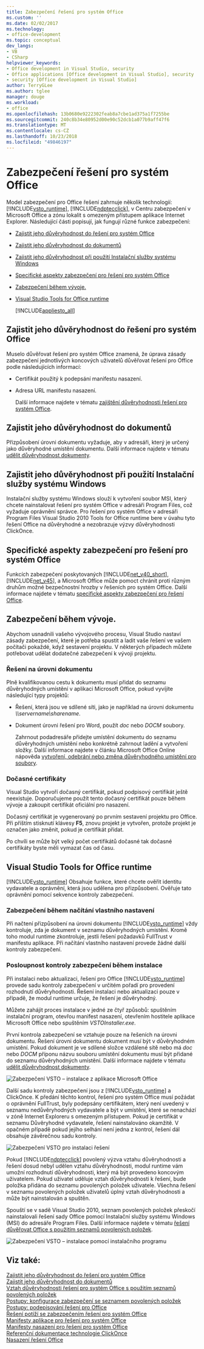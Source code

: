 ```yaml
---
title: Zabezpečení řešení pro systém Office
ms.custom: ''
ms.date: 02/02/2017
ms.technology:
- office-development
ms.topic: conceptual
dev_langs:
- VB
- CSharp
helpviewer_keywords:
- Office development in Visual Studio, security
- Office applications [Office development in Visual Studio], security
- security [Office development in Visual Studio]
author: TerryGLee
ms.author: tglee
manager: douge
ms.workload:
- office
ms.openlocfilehash: 13b0680e9222302feab8a7cbe1ad375a1f7255be
ms.sourcegitcommit: 240c8b34e80952d00e90c52dcb1a077b9aff47f6
ms.translationtype: MT
ms.contentlocale: cs-CZ
ms.lasthandoff: 10/23/2018
ms.locfileid: "49846197"
---
```

# <a name="secure-office-solutions"></a>Zabezpečení řešení pro systém Office
  Model zabezpečení pro Office řešení zahrnuje několik technologií: [!INCLUDE[vsto_runtime](../vsto/includes/vsto-runtime-md.md)], [!INCLUDE[ndptecclick](../vsto/includes/ndptecclick-md.md)], v Centru zabezpečení v Microsoft Office a zónu lokalit s omezeným přístupem aplikace Internet Explorer. Následující části popisují, jak fungují různé funkce zabezpečení:  
  
- [Zajistit jeho důvěryhodnost do řešení pro systém Office](#GrantingTrustToSolutions)  
  
- [Zajistit jeho důvěryhodnost do dokumentů](#GrantingTrustToDocuments)  
  
- [Zajistit jeho důvěryhodnost při použití Instalační služby systému Windows](#GrantingTrustWindowsInstaller)  
  
- [Specifické aspekty zabezpečení pro řešení pro systém Office](#Security)  
  
- [Zabezpečení během vývoje.](#SecurityDuringDeployment)  
  
- [Visual Studio Tools for Office runtime](#VisualStudioToolsForOfficeRuntime)  
  
  [!INCLUDE[appliesto_all](../vsto/includes/appliesto-all-md.md)]  
  
##  <a name="GrantingTrustToSolutions"></a> Zajistit jeho důvěryhodnost do řešení pro systém Office  
 Muselo důvěřovat řešení pro systém Office znamená, že úprava zásady zabezpečení jednotlivých koncových uživatelů důvěřovat řešení pro Office podle následujících informací:  
  
- Certifikát použitý k podepsání manifestu nasazení.  
  
- Adresa URL manifestu nasazení.  
  
  Další informace najdete v tématu [zajištění důvěryhodnosti řešení pro systém Office](../vsto/granting-trust-to-office-solutions.md).  
  
##  <a name="GrantingTrustToDocuments"></a> Zajistit jeho důvěryhodnost do dokumentů  
 Přizpůsobení úrovni dokumentu vyžaduje, aby v adresáři, který je určený jako důvěryhodné umístění dokumentu. Další informace najdete v tématu [udělit důvěryhodnost dokumenty](../vsto/granting-trust-to-documents.md).  
  
##  <a name="GrantingTrustWindowsInstaller"></a> Zajistit jeho důvěryhodnost při použití Instalační služby systému Windows  
 Instalační služby systému Windows slouží k vytvoření soubor MSI, který chcete nainstalovat řešení pro systém Office v adresáři Program Files, což vyžaduje oprávnění správce. Pro řešení pro systém Office v adresáři Program Files Visual Studio 2010 Tools for Office runtime bere v úvahu tyto řešení Office na důvěryhodné a nezobrazuje výzvy důvěryhodnosti ClickOnce.  
  
##  <a name="Security"></a> Specifické aspekty zabezpečení pro řešení pro systém Office  
 Funkcích zabezpečení poskytovaných [!INCLUDE[net_v40_short](../sharepoint/includes/net-v40-short-md.md)], [!INCLUDE[net_v45](../vsto/includes/net-v45-md.md)], a Microsoft Office může pomoct chránit proti různým druhům možné bezpečnostní hrozby v řešeních pro systém Office. Další informace najdete v tématu [specifické aspekty zabezpečení pro řešení Office](../vsto/specific-security-considerations-for-office-solutions.md).  
  
##  <a name="SecurityDuringDeployment"></a> Zabezpečení během vývoje.  
 Abychom usnadnili vašeho vývojového procesu, Visual Studio nastaví zásady zabezpečení, které je potřeba spustit a ladit vaše řešení ve vašem počítači pokaždé, když sestavení projektu. V některých případech můžete potřebovat udělat dodatečné zabezpečení k vývoji projektu.  
  
### <a name="document-level-solutions"></a>Řešení na úrovni dokumentu  
 Plně kvalifikovanou cestu k dokumentu musí přidat do seznamu důvěryhodných umístění v aplikaci Microsoft Office, pokud vyvíjíte následující typy projektů:  
  
- Řešení, která jsou ve sdílené síti, jako je například na úrovni dokumentu  *\\\servername\sharename*.  
  
- Dokument úrovni řešení pro Word, použít *doc* nebo *DOCM* soubory.  
  
  Zahrnout podadresáře přidejte umístění dokumentu do seznamu důvěryhodných umístění nebo konkrétně zahrnout ladění a vytvoření složky. Další informace najdete v článku Microsoft Office Online nápověda [vytvoření, odebrání nebo změna důvěryhodného umístění pro soubory](https://support.office.com/article/Create-remove-or-change-a-trusted-location-for-your-files-f5151879-25ea-4998-80a5-4208b3540a62).  
  
### <a name="temporary-certificates"></a>Dočasné certifikáty  
 Visual Studio vytvoří dočasný certifikát, pokud podpisový certifikát ještě neexistuje. Doporučujeme použít tento dočasný certifikát pouze během vývoje a zakoupit certifikát oficiální pro nasazení.  
  
 Dočasný certifikát je vygenerovaný po prvním sestavení projektu pro Office. Při příštím stisknutí klávesy **F5**, znovu projekt je vytvořen, protože projekt je označen jako změnit, pokud je certifikát přidat.  
  
 Po chvíli se může být velký počet certifikátů dočasné tak dočasné certifikáty byste měli vymazat čas od času.  
  
##  <a name="VisualStudioToolsForOfficeRuntime"></a> Visual Studio Tools for Office runtime  
 [!INCLUDE[vsto_runtime](../vsto/includes/vsto-runtime-md.md)] Obsahuje funkce, které chcete ověřit identitu vydavatele a oprávnění, která jsou udělena pro přizpůsobení. Ověřuje tato oprávnění pomocí sekvence kontroly zabezpečení.  
  
### <a name="security-during-customization-loading"></a>Zabezpečení během načítání vlastního nastavení  
 Při načtení přizpůsobení na úrovni dokumentu [!INCLUDE[vsto_runtime](../vsto/includes/vsto-runtime-md.md)] vždy kontroluje, zda je dokument v seznamu důvěryhodných umístění. Kromě toho modul runtime zkontroluje, jestli řešení požadavků FullTrust v manifestu aplikace. Při načítání vlastního nastavení provede žádné další kontroly zabezpečení.  
  
### <a name="sequence-of-security-checks-during-installation"></a>Posloupnost kontroly zabezpečení během instalace  
 Při instalaci nebo aktualizaci, řešení pro Office [!INCLUDE[vsto_runtime](../vsto/includes/vsto-runtime-md.md)] provede sadu kontroly zabezpečení v určitém pořadí pro provedení rozhodnutí důvěryhodnosti. Řešení instalaci nebo aktualizaci pouze v případě, že modul runtime určuje, že řešení je důvěryhodný.  
  
 Můžete zahájit proces instalace v jedné ze čtyř způsobů: spuštěním instalační program, otevřou manifest nasazení, otevřením hostitele aplikace Microsoft Office nebo spuštěním *VSTOInstaller.exe*.  
  
 První kontrola zabezpečení se vztahuje pouze na řešeních na úrovni dokumentu. Řešení úrovni dokumentu dokument musí být v důvěryhodném umístění. Pokud dokument je ve sdílené složce vzdálené sítě nebo má *doc* nebo *DOCM* příponu názvu souboru umístění dokumentu musí být přidané do seznamu důvěryhodných umístění. Další informace najdete v tématu [udělit důvěryhodnost dokumenty](../vsto/granting-trust-to-documents.md).  
  
 ![Zabezpečení VSTO – instalace z aplikace Microsoft Office](../vsto/media/host-install.png "VSTO zabezpečení – instalace z aplikace Microsoft Office")  
  
 Další sadu kontroly zabezpečení jsou z [!INCLUDE[vsto_runtime](../vsto/includes/vsto-runtime-md.md)] a ClickOnce. K předání těchto kontrol, řešení pro systém Office musí požádat o oprávnění FullTrust, byly podepsány certifikátem, který není uvedený v seznamu nedůvěryhodných vydavatele a být v umístění, které se nenachází v zóně Internet Exploreru s omezeným přístupem. Pokud je certifikát v seznamu Důvěryhodné vydavatele, řešení nainstalováno okamžitě. V opačném případě pokud jejího selhání není jedna z kontrol, řešení dál obsahuje závěrečnou sadu kontroly.  
  
 ![Zabezpečení VSTO pro instalaci řešení](../vsto/media/installing.png "VSTO zabezpečení pro instalaci řešení")  
  
 Pokud [!INCLUDE[ndptecclick](../vsto/includes/ndptecclick-md.md)] povolený výzva vztahu důvěryhodnosti a řešení dosud nebyl udělen vztahu důvěryhodnosti, modul runtime vám umožní rozhodnutí důvěryhodnosti, který má být provedeno koncovým uživatelem. Pokud uživatel uděluje vztah důvěryhodnosti k řešení, bude položka přidána do seznamu povolených položek uživatele. Všechna řešení v seznamu povolených položek uživatelů úplný vztah důvěryhodnosti a může být nainstalován a spuštěn.  
  
 Spouští se v sadě Visual Studio 2010, seznam povolených položek přeskočí nainstalovali řešení sady Office pomocí Instalační služby systému Windows (MSI) do adresáře Program Files. Další informace najdete v tématu [řešení důvěřovat Office s použitím seznamů povolených položek](../vsto/trusting-office-solutions-by-using-inclusion-lists.md).  
  
 ![Zabezpečení VSTO – instalace pomocí instalačního programu](../vsto/media/setup-vstoinstaller.png "VSTO zabezpečení – instalace pomocí instalačního programu")  
  
## <a name="see-also"></a>Viz také:  
 [Zajistit jeho důvěryhodnost do řešení pro systém Office](../vsto/granting-trust-to-office-solutions.md)   
 [Zajistit jeho důvěryhodnost do dokumentů](../vsto/granting-trust-to-documents.md)   
 [Vztah důvěryhodnosti řešení pro systém Office s použitím seznamů povolených položek](../vsto/trusting-office-solutions-by-using-inclusion-lists.md)   
 [Postupy: konfigurace zabezpečení se seznamem povolených položek](../vsto/how-to-configure-inclusion-list-security.md)   
 [Postupy: podepisování řešení pro Office](../vsto/how-to-sign-office-solutions.md)   
 [Řešení potíží se zabezpečením řešení pro systém Office](../vsto/troubleshooting-office-solution-security.md)   
 [Manifesty aplikace pro řešení pro systém Office](../vsto/application-manifests-for-office-solutions.md)   
 [Manifesty nasazení pro řešení pro systém Office](../vsto/deployment-manifests-for-office-solutions.md)   
 [Referenční dokumentace technologie ClickOnce](/visualstudio/deployment/clickonce-reference)   
 [Nasazení řešení Office](../vsto/deploying-an-office-solution.md)  
  
  